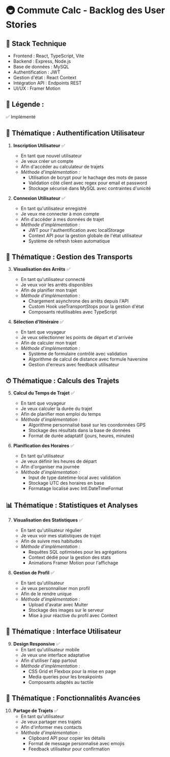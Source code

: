 # 🚇 Commute Calc - Backlog des User Stories

## 📱 Stack Technique
- Frontend : React, TypeScript, Vite
- Backend : Express, Node.js
- Base de données : MySQL
- Authentification : JWT
- Gestion d'état : React Context
- Intégration API : Endpoints REST
- UI/UX : Framer Motion

## 🎯 Légende :
✅ Implémenté

## 🔐 Thématique : Authentification Utilisateur
1. **Inscription Utilisateur** ✅
   - En tant que nouvel utilisateur
   - Je veux créer un compte
   - Afin d'accéder au calculateur de trajets
   - *Méthode d'implémentation :*
     - Utilisation de bcrypt pour le hachage des mots de passe
     - Validation côté client avec regex pour email et password
     - Stockage sécurisé dans MySQL avec contraintes d'unicité

2. **Connexion Utilisateur** ✅
   - En tant qu'utilisateur enregistré
   - Je veux me connecter à mon compte
   - Afin d'accéder à mes données de trajet
   - *Méthode d'implémentation :*
     - JWT pour l'authentification avec localStorage
     - Context API pour la gestion globale de l'état utilisateur
     - Système de refresh token automatique

## 📍 Thématique : Gestion des Transports
3. **Visualisation des Arrêts** ✅
   - En tant qu'utilisateur connecté
   - Je veux voir les arrêts disponibles
   - Afin de planifier mon trajet
   - *Méthode d'implémentation :*
     - Chargement asynchrone des arrêts depuis l'API
     - Custom Hook useTransportStops pour la gestion d'état
     - Composants réutilisables avec TypeScript

4. **Sélection d'Itinéraire** ✅
   - En tant que voyageur
   - Je veux sélectionner les points de départ et d'arrivée
   - Afin de calculer mon trajet
   - *Méthode d'implémentation :*
     - Système de formulaire contrôlé avec validation
     - Algorithme de calcul de distance avec formule haversine
     - Gestion d'erreurs avec feedback utilisateur

## ⏱ Thématique : Calculs des Trajets
5. **Calcul du Temps de Trajet** ✅
   - En tant que voyageur
   - Je veux calculer la durée du trajet
   - Afin de planifier mon emploi du temps
   - *Méthode d'implémentation :*
     - Algorithme personnalisé basé sur les coordonnées GPS
     - Stockage des résultats dans la base de données
     - Format de durée adaptatif (jours, heures, minutes)

6. **Planification des Horaires** ✅
   - En tant qu'utilisateur
   - Je veux définir les heures de départ
   - Afin d'organiser ma journée
   - *Méthode d'implémentation :*
     - Input de type datetime-local avec validation
     - Stockage UTC des horaires en base
     - Formatage localisé avec Intl.DateTimeFormat

## 📊 Thématique : Statistiques et Analyses
7. **Visualisation des Statistiques** ✅
   - En tant qu'utilisateur régulier
   - Je veux voir mes statistiques de trajet
   - Afin de suivre mes habitudes
   - *Méthode d'implémentation :*
     - Requêtes SQL optimisées pour les agrégations
     - Context dédié pour la gestion des stats
     - Animations Framer Motion pour l'affichage

8. **Gestion de Profil** ✅
   - En tant qu'utilisateur
   - Je veux personnaliser mon profil
   - Afin de le rendre unique
   - *Méthode d'implémentation :*
     - Upload d'avatar avec Multer
     - Stockage des images sur le serveur
     - Mise à jour réactive du profil avec Context

## 🎨 Thématique : Interface Utilisateur
9. **Design Responsive** ✅
   - En tant qu'utilisateur mobile
   - Je veux une interface adaptative
   - Afin d'utiliser l'app partout
   - *Méthode d'implémentation :*
     - CSS Grid et Flexbox pour la mise en page
     - Media queries pour les breakpoints
     - Composants adaptés au tactile

## 🔄 Thématique : Fonctionnalités Avancées
10. **Partage de Trajets** ✅
    - En tant qu'utilisateur
    - Je veux partager mes trajets
    - Afin d'informer mes contacts
    - *Méthode d'implémentation :*
      - Clipboard API pour copier les détails
      - Format de message personnalisé avec emojis
      - Feedback utilisateur pour confirmation